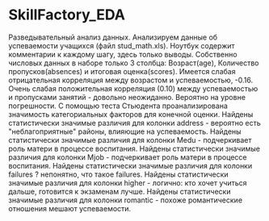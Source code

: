 # SkillFactory_EDA
Разведывательный анализ данных.
Анализируем данные об успеваемости учащихся (файл stud_math.xls).
Ноутбук содержит комментарии к каждому шагу, здесь только выводы.
Собственно числовых данных в наборе только 3 столбца: Возраст(age), Количество пропусков(absences)  и итоговая оценка(scores).
Имеется слабая отрицательная корреляция между возрастом и успеваемостью, -0.16. Очень слабая положительная корреляция (0.10) между успеваемостью и пропусками занятий - довольно неожиданно. Вероятно на уровне погрешности.
С помощью теста Стьюдента проанализирована значимость категориальных факторов для конечной оценки.
Найдены статистически значимые различия для колонки address - вероятно есть "неблагоприятные" районы, влияющие на успеваемость.
Найдены статистически значимые различия для колонки Medu - подчеркивает роль матери в процессе воспитания.
Найдены статистически значимые различия для колонки Mjob - подчеркивает роль матери в процессе воспитания.
Найдены статистически значимые различия для колонки failures ? непонятно, что такое failures.
Найдены статистически значимые различия для колонки higher - логично: кто хочет учиться дальше, готовится к экзаменам лучше.
Найдены статистически значимые различия для колонки romantic - похоже романтические отношения мешают успеваемости.
